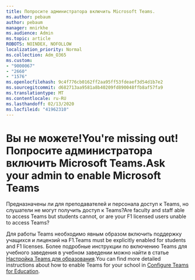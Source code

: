 ```yaml
---
title: Попросите администратора включить Microsoft Teams.
ms.author: pebaum
author: pebaum
manager: mnirkhe
ms.audience: Admin
ms.topic: article
ROBOTS: NOINDEX, NOFOLLOW
localization_priority: Normal
ms.collection: Adm_O365
ms.custom:
- "9000067"
- "2660"
- "1576"
ms.openlocfilehash: 9c4f776cb0162ff2aa95ff53fdeaef3d54d1b7e2
ms.sourcegitcommit: d682713aa9581a8b40209fd890048ffb8af57fa9
ms.translationtype: MT
ms.contentlocale: ru-RU
ms.lasthandoff: 02/13/2020
ms.locfileid: "41962310"
---
```

# <a name="youre-missing-out-ask-your-admin-to-enable-microsoft-teams"></a><span data-ttu-id="cb189-102">Вы не можете!</span><span class="sxs-lookup"><span data-stu-id="cb189-102">You're missing out!</span></span> <span data-ttu-id="cb189-103">Попросите администратора включить Microsoft Teams.</span><span class="sxs-lookup"><span data-stu-id="cb189-103">Ask your admin to enable Microsoft Teams</span></span>

<span data-ttu-id="cb189-104">Предназначены ли для преподавателей и персонала доступ к Teams, но слушатели не могут получить доступ к Teams?</span><span class="sxs-lookup"><span data-stu-id="cb189-104">Are faculty and staff able to access Teams but students cannot, or are your F1 licensed users unable to access Teams?</span></span>

<span data-ttu-id="cb189-105">Для работы Teams необходимо явным образом включить поддержку учащихся и лицензий на F1.</span><span class="sxs-lookup"><span data-stu-id="cb189-105">Teams must be explicitly enabled for students and F1 licenses.</span></span> <span data-ttu-id="cb189-106">Более подробные инструкции по включению Teams для учебного заведения в учебном заведении можно найти в статье [Настройка Teams для образования](https://docs.microsoft.com/microsoft-365/education/deploy/set-up-teams-for-education).</span><span class="sxs-lookup"><span data-stu-id="cb189-106">You can find more detailed instructions about how to enable Teams for your school in [Configure Teams for Education](https://docs.microsoft.com/microsoft-365/education/deploy/set-up-teams-for-education).</span></span> 
